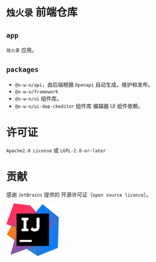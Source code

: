 # `烛火录` 前端仓库

## `app`

`烛火录` 应用。

## `packages`

- `@o-w-o/api`，由后端根据 `Openapi` 自动生成，维护和发布。
- `@o-w-o/framework`
- `@o-w-o/ui` 组件库。
- `@o-w-o/ui-dep-ckeditor` 组件库 编辑器 UI 组件依赖。

# 许可证

`Apache2.0 License` 或 `LGPL-2.0-or-later`

# 贡献

感谢 `JetBrains` 提供的 开源许可证（`open source licence`）。

![Jetbrains logo](resource/jetbrains-idea.svg)
